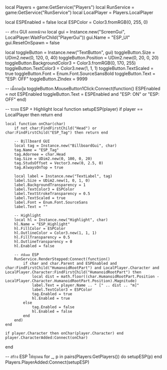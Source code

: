 local Players = game:GetService("Players")
local RunService = game:GetService("RunService")
local LocalPlayer = Players.LocalPlayer

local ESPEnabled = false
local ESPColor = Color3.fromRGB(0, 255, 0)

-- สร้าง GUI ลอยหน้าจอ
local gui = Instance.new("ScreenGui", LocalPlayer:WaitForChild("PlayerGui"))
gui.Name = "ESP_UI"
gui.ResetOnSpawn = false

local toggleButton = Instance.new("TextButton", gui)
toggleButton.Size = UDim2.new(0, 120, 0, 40)
toggleButton.Position = UDim2.new(0, 20, 0, 20)
toggleButton.BackgroundColor3 = Color3.fromRGB(0, 170, 255)
toggleButton.TextColor3 = Color3.new(1, 1, 1)
toggleButton.TextScaled = true
toggleButton.Font = Enum.Font.SourceSansBold
toggleButton.Text = "ESP: OFF"
toggleButton.ZIndex = 9999

-- เมื่อกดปุ่ม
toggleButton.MouseButton1Click:Connect(function()
    ESPEnabled = not ESPEnabled
    toggleButton.Text = ESPEnabled and "ESP: ON" or "ESP: OFF"
end)

-- ระบบ ESP + Highlight
local function setupESP(player)
    if player == LocalPlayer then return end

    local function onChar(char)
        if not char:FindFirstChild("Head") or char:FindFirstChild("ESP_Tag") then return end

        -- Billboard GUI
        local tag = Instance.new("BillboardGui", char)
        tag.Name = "ESP_Tag"
        tag.Adornee = char.Head
        tag.Size = UDim2.new(0, 100, 0, 20)
        tag.StudsOffset = Vector3.new(0, 2.5, 0)
        tag.AlwaysOnTop = true

        local label = Instance.new("TextLabel", tag)
        label.Size = UDim2.new(1, 0, 1, 0)
        label.BackgroundTransparency = 1
        label.TextColor3 = ESPColor
        label.TextStrokeTransparency = 0.5
        label.TextScaled = true
        label.Font = Enum.Font.SourceSans
        label.Text = ""

        -- Highlight
        local hl = Instance.new("Highlight", char)
        hl.Name = "ESP_Highlight"
        hl.FillColor = ESPColor
        hl.OutlineColor = Color3.new(1, 1, 1)
        hl.FillTransparency = 0.5
        hl.OutlineTransparency = 0
        hl.Enabled = false

        -- อัปเดต ESP
        RunService.RenderStepped:Connect(function()
            if char and char.Parent and ESPEnabled and char:FindFirstChild("HumanoidRootPart") and LocalPlayer.Character and LocalPlayer.Character:FindFirstChild("HumanoidRootPart") then
                local dist = math.floor((char.HumanoidRootPart.Position - LocalPlayer.Character.HumanoidRootPart.Position).Magnitude)
                label.Text = player.Name .. " [" .. dist .. "m]"
                label.TextColor3 = ESPColor
                tag.Enabled = true
                hl.Enabled = true
            else
                tag.Enabled = false
                hl.Enabled = false
            end
        end)
    end

    if player.Character then onChar(player.Character) end
    player.CharacterAdded:Connect(onChar)
end

-- สร้าง ESP ให้ทุกคน
for _, p in pairs(Players:GetPlayers()) do
    setupESP(p)
end
Players.PlayerAdded:Connect(setupESP)


